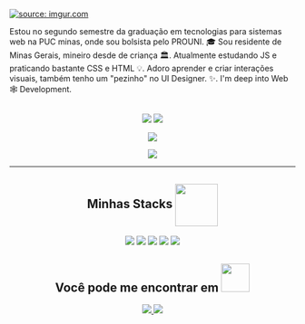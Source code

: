 <a href="https://imgur.com/l1swGBN"><img src="https://i.imgur.com/l1swGBN.jpg" title="source: imgur.com" /></a>



<p align="center">

  Estou no segundo semestre da graduação em tecnologias para sistemas web na PUC minas, onde sou bolsista pelo PROUNI. 🎓 Sou residente de Minas Gerais, mineiro desde de criança 🏛. Atualmente estudando JS e praticando bastante CSS e HTML 💡. Adoro aprender e criar interações visuais, também tenho um "pezinho" no UI Designer. ✨. I'm deep into Web 🕸️ Development.
</p>  


##


<p align = "center">
  <img  src = "https://github-readme-stats.vercel.app/api?username=Cristhyam-Augusto&show_icons=true&theme=radical&line_height=27">
  <img src = "https://github-readme-stats.vercel.app/api/top-langs/?username=Cristhyam-Augusto&hide=html,css,java,shaderlab,kotlin,hlsl&theme=radical">
</p>

<p align = "center">
 <img  src="https://github-readme-streak-stats.herokuapp.com/?user=Cristhyam-Augusto&show_icons=true&locale=en&layout=compact&theme=radical&line_height=0" />
</p> 

<p align = "center">
 <img src="https://activity-graph.herokuapp.com/graph?username=Cristhyam-Augusto&theme=redical">
</p> 
<hr>

<h2 align="center">Minhas Stacks <img align = "center" src="https://i.picasion.com/pic92/03cb770d27e27ac4699a1eccd0b0f4aa.gif" width="75" height="75" border="0" /><br /></h2>


<p align="center">
<img src="https://img.shields.io/badge/-HTML5-E34F26?style=flat-square&logo=html5&logoColor=white"/>
<img src="https://img.shields.io/badge/-CSS3-1572B6?style=flat-square&logo=css3"/>
<img src="https://img.shields.io/badge/-JavaScript-black?style=flat-square&logo=javascript"/>
<img src="https://img.shields.io/badge/-Git-black?style=flat-square&logo=git"/>
<img src="https://img.shields.io/badge/-GitHub-black?style=flat-square&logo=github"/>
</p>

 
<h2 align="center">Você pode me encontrar em <img src="https://media0.giphy.com/media/jqNPzdTTxQfOgOqpO4/source.gif" width="50"></h2>

<p align="center">
<a href="mailto: cristhyanmoc@gmail.com">
 <img src="https://img.shields.io/badge/-Cristhyam-c14438?style=flat-square&logo=Gmail&logoColor=white&link=mailto:cristhyanmoc@gmail.com"/>
</a>
<a href="https://www.linkedin.com/in/cristhyam-augusto-75677a232/">
 <img src="https://img.shields.io/badge/-Cristhyam-blue?style=flat-square&logo=Linkedin&logoColor=white&link=https://www.linkedin.com/in/ritik-rawal-698a18142/"/>
</a>
</p>
 

</div>

